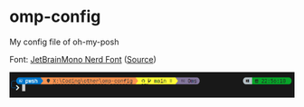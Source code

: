 # omp-config

My config file of oh-my-posh

Font: [JetBrainMono Nerd Font](https://github.com/ryanoasis/nerd-fonts/releases/download/v3.2.1/JetBrainsMono.zip) ([Source](https://www.nerdfonts.com/))

![image](/theme.png)
